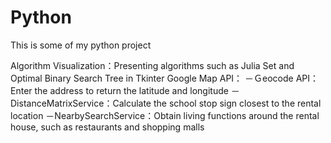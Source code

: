 # Python
This is some of my python project

Algorithm Visualization：Presenting algorithms such as Julia Set and Optimal Binary Search Tree in Tkinter
Google Map API：
    －Ｇeocode API：Enter the address to return the latitude and longitude
    －DistanceMatrixService：Calculate the school stop sign closest to the rental location
    －NearbySearchService：Obtain living functions around the rental house, such as restaurants and shopping malls
    

